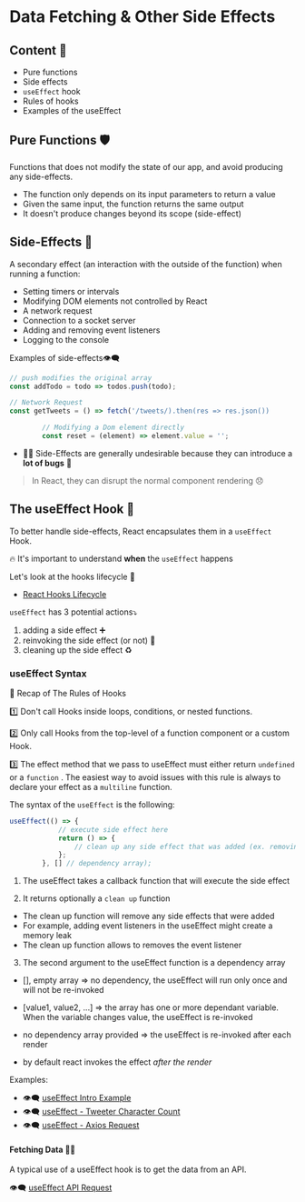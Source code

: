 # Data Fetching & Other Side Effects

## Content 📑

* Pure functions
* Side effects
* `useEffect` hook
* Rules of hooks
* Examples of the useEffect

## Pure Functions 🛡️

Functions that does not modify the state of our app, and avoid producing any side-effects.

* The function only depends on its input parameters to return a value
* Given the same input, the function returns the same output
* It doesn't produce changes beyond its scope (side-effect)

## Side-Effects 🙈

A secondary effect (an interaction with the outside of the function) when running a function:

  + Setting timers or intervals
  + Modifying DOM elements not controlled by React
  + A network request
  + Connection to a socket server
  + Adding and removing event listeners
  + Logging to the console

Examples of side-effects👁️‍🗨️

``` js
// push modifies the original array 
const addTodo = todo => todos.push(todo);

// Network Request
const getTweets = () => fetch('/tweets/).then(res => res.json())

        // Modifying a Dom element directly
        const reset = (element) => element.value = '';
```

* 🦹‍♂️ Side-Effects are generally undesirable because they can introduce a **lot of bugs** 🐛

> In React, they can disrupt the normal component rendering 😞

## The useEffect Hook 🦸

To better handle side-effects, React encapsulates them in a `useEffect` Hook.

🔥 It's important to understand **when** the `useEffect` happens 

Let's look at the hooks lifecycle 👀

* [React Hooks Lifecycle](./hook_lifecycle.png)

`useEffect` has 3 potential actions⤵️

  1. adding a side effect ➕
  2. reinvoking the side effect (or not) 🔁
  3. cleaning up the side effect ♻️

### useEffect Syntax

🚨 Recap of The Rules of Hooks 

1️⃣ Don't call Hooks inside loops, conditions, or nested functions.

2️⃣ Only call Hooks from the top-level of a function component or a custom Hook.

3️⃣ The effect method that we pass to useEffect must either return `undefined` or a `function` . The easiest way to avoid issues with this rule is always to declare your effect as a `multiline` function.

The syntax of the `useEffect` is the following:

``` js
useEffect(() => {
            // execute side effect here
            return () => {
                // clean up any side effect that was added (ex. removing event listeners)
            };
        }, [] // dependency array);
```

1. The useEffect takes a callback function that will execute the side effect

2. It returns optionally a `clean up` function

  + The clean up function will remove any side effects that were added
  + For example, adding event listeners in the useEffect might create a memory leak
  + The clean up function allows to removes the event listener

3. The second argument to the useEffect function is a dependency array

  + [], empty array => no dependency, the useEffect will run only once and will not be re-invoked
  + [value1, value2, ...] => the array has one or more dependant variable. When the variable changes value, the useEffect is re-invoked
  + no dependency array provided => the useEffect is re-invoked after each render

  + by default react invokes the effect _after the render_ 

Examples:

 - 👁️‍🗨️ [useEffect Intro Example](https://codesandbox.io/s/react-useeffect-intro-y8m93)
 - 👁️‍🗨️ [useEffect - Tweeter Character Count](https://codesandbox.io/s/useeffect-tweeter-character-count-uj3n3)
 - 👁️‍🗨️ [useEffect - Axios Request](./example/src/examples/ExampleApi.jsx)

#### Fetching Data 🐕‍🦺

A typical use of a useEffect hook is to get the data from an API.

👁️‍🗨️ [useEffect API Request](https://codesandbox.io/s/useeffect-api-request-xbmwg)
